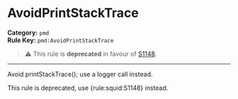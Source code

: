 
# AvoidPrintStackTrace
**Category:** `pmd`<br/>
**Rule Key:** `pmd:AvoidPrintStackTrace`<br/>
> :warning: This rule is **deprecated** in favour of [S1148](https://rules.sonarsource.com/java/RSPEC-1148).

-----

Avoid printStackTrace(); use a logger call instead.

<p>
  This rule is deprecated, use {rule:squid:S1148} instead.
</p>

